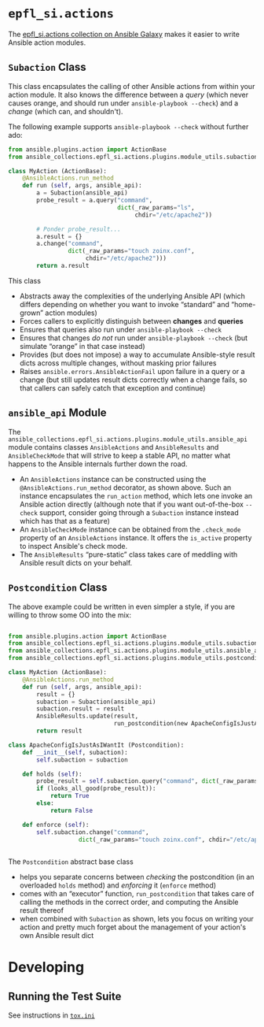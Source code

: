 # `epfl_si.actions`

The [epfl_si.actions collection on Ansible
Galaxy](https://galaxy.ansible.com/epfl_si/actions) makes it easier to
write Ansible action modules.

## `Subaction` Class

This class encapsulates the calling of other Ansible actions from within your action module. It also knows the difference between a *query* (which never causes orange, and should run under `ansible-playbook --check`) and a *change* (which can, and shouldn't).

The following example supports `ansible-playbook --check` without further ado:

```python
from ansible.plugins.action import ActionBase
from ansible_collections.epfl_si.actions.plugins.module_utils.subactions import AnsibleActions, Subaction

class MyAction (ActionBase):
    @AnsibleActions.run_method
    def run (self, args, ansible_api):
        a = Subaction(ansible_api)
        probe_result = a.query("command",
                               dict(_raw_params="ls",
                                    chdir="/etc/apache2"))

        # Ponder probe_result...
        a.result = {}
        a.change("command",
                 dict(_raw_params="touch zoinx.conf",
                      chdir="/etc/apache2")))
        return a.result
```

This class

- Abstracts away the complexities of the underlying Ansible API (which differs depending on whether you want to invoke “standard” and “home-grown” action modules)
- Forces callers to explicitly distinguish between **changes** and **queries**
- Ensures that queries also run under `ansible-playbook --check`
- Ensures that changes *do not* run under `ansible-playbook --check` (but simulate “orange” in that case instead)
- Provides (but does not impose) a way to accumulate Ansible-style result dicts across multiple changes, without masking prior failures
- Raises `ansible.errors.AnsibleActionFail` upon failure in a query or a change (but still updates result dicts correctly
when a change fails, so that callers can safely catch that exception and continue)

## `ansible_api` Module

The
`ansible_collections.epfl_si.actions.plugins.module_utils.ansible_api`
module contains classes `AnsibleActions` and `AnsibleResults` and
`AnsibleCheckMode` that will strive to keep a stable API, no matter
what happens to the Ansible internals further down the road.

- An `AnsibleActions` instance can be constructed using the `@AnsibleActions.run_method` decorator, as shown above. Such an instance encapsulates the `run_action` method, which lets one invoke an Ansible action directly (although note that if you want out-of-the-box `--check` support, consider going through a `Subaction` instance instead which has that as a feature)
- An `AnsibleCheckMode` instance can be obtained from the `.check_mode` property of an `AnsibleActions` instance. It offers the `is_active` property to inspect Ansible's check mode.
- The `AnsibleResults` “pure-static” class takes care of meddling with Ansible result dicts on your behalf.

## `Postcondition` Class

The above example could be written in even simpler a style, if you are
willing to throw some OO into the mix:

```python

from ansible.plugins.action import ActionBase
from ansible_collections.epfl_si.actions.plugins.module_utils.subactions import Subaction
from ansible_collections.epfl_si.actions.plugins.module_utils.ansible_api import AnsibleActions, AnsibleResults
from ansible_collections.epfl_si.actions.plugins.module_utils.postconditions import run_postcondition, Postcondition

class MyAction (ActionBase):
    @AnsibleActions.run_method
    def run (self, args, ansible_api):
        result = {}
        subaction = Subaction(ansible_api)
        subaction.result = result
        AnsibleResults.update(result,
                              run_postcondition(new ApacheConfigIsJustAsIWantIt(subaction)))
        return result

class ApacheConfigIsJustAsIWantIt (Postcondition):
    def __init__(self, subaction):
        self.subaction = subaction

    def holds (self):
        probe_result = self.subaction.query("command", dict(_raw_params="ls", chdir="/etc/apache2"))
        if (looks_all_good(probe_result)):
            return True
        else:
            return False

    def enforce (self):
        self.subaction.change("command",
                    dict(_raw_params="touch zoinx.conf", chdir="/etc/apache2"))
        
```

The `Postcondition` abstract base class

- helps you separate concerns between *checking* the postcondition (in an overloaded `holds` method) and *enforcing* it (`enforce` method)
- comes with an “executor” function, `run_postcondition` that takes care of calling the methods in the correct order, and computing the Ansible result thereof
- when combined with `Subaction` as shown, lets you focus on writing your action and pretty much forget about the management of your action's own Ansible result dict

# Developing

## Running the Test Suite

See instructions in [`tox.ini`](tox.ini)
